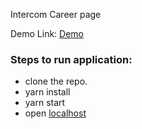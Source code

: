 Intercom Career page

Demo Link: [Demo](https://intercom-careerpage.herokuapp.com/)

### Steps to run application:
- clone the repo.
- yarn install
- yarn start
- open [localhost](http://localhost:3000)

